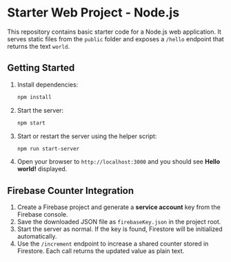 # Starter Web Project - Node.js

This repository contains basic starter code for a Node.js web application.
It serves static files from the `public` folder and exposes a `/hello`
endpoint that returns the text `world`.

## Getting Started

1. Install dependencies:
   ```bash
   npm install
   ```
2. Start the server:
   ```bash
   npm start
   ```
3. Start or restart the server using the helper script:
   ```bash
   npm run start-server
   ```
4. Open your browser to `http://localhost:3000` and you should see
   **Hello world!** displayed.

## Firebase Counter Integration

1. Create a Firebase project and generate a **service account** key from the
   Firebase console.
2. Save the downloaded JSON file as `firebaseKey.json` in the project root.
3. Start the server as normal. If the key is found, Firestore will be
   initialized automatically.
4. Use the `/increment` endpoint to increase a shared counter stored in
   Firestore. Each call returns the updated value as plain text.
